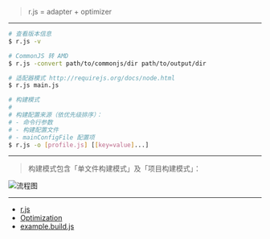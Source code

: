 > r.js = adapter + optimizer

---

```sh
# 查看版本信息
$ r.js -v

# CommonJS 转 AMD
$ r.js -convert path/to/commonjs/dir path/to/output/dir

# 适配器模式 http://requirejs.org/docs/node.html
$ r.js main.js

# 构建模式
#
# 构建配置来源（依优先级排序）：
# - 命令行参数
# - 构建配置文件
# - mainConfigFile 配置项
$ r.js -o [profile.js] [[key=value]...]
```

---

> 构建模式包含「单文件构建模式」及「项目构建模式」：

![流程图](https://cdn.rawgit.com/pwnn/img/355fc57e12da3b24e037406cd5bd908b779b994a/fiddle/module/AMD/rjs-workflow.svg)

---

- [r.js](https://github.com/requirejs/r.js)
- [Optimization](http://requirejs.org/docs/optimization.html)
- [example.build.js](https://github.com/requirejs/r.js/blob/2.3.2/build/example.build.js)
